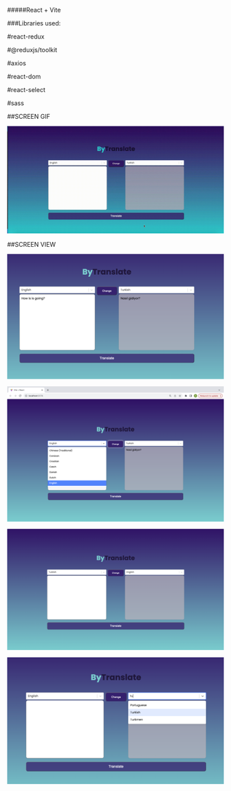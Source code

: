 #####React + Vite

###Libraries used:

#react-redux

#@reduxjs/toolkit

#axios

#react-dom

#react-select

#sass

##SCREEN GIF

![](translate.gif)

##SCREEN VIEW

![](tra6.png)

![](tra1.png)

![](tra4.png)

![](tra5.png)

